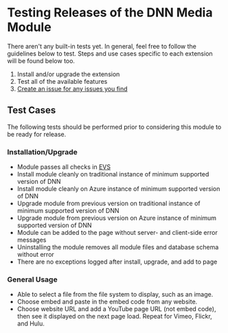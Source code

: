 # Testing Releases of the DNN Media Module  

There aren't any built-in tests yet. In general, feel free to follow the guidelines below to test.  Steps and use cases specific to each extension will be found below too.

1. Install and/or upgrade the extension
2. Test all of the available features
3. [Create an issue for any issues you find](/DNN.Media/issues.html)

## Test Cases

The following tests should be performed prior to considering this module to be ready for release.

### Installation/Upgrade

- Module passes all checks in [EVS](http://evs.dnnsoftware.com)
- Install module cleanly on traditional instance of minimum supported version of DNN
- Install module cleanly on Azure instance of minimum supported version of DNN
- Upgrade module from previous version on traditional instance of minimum supported version of DNN
- Upgrade module from previous version on Azure instance of minimum supported version of DNN
- Module can be added to the page without server- and client-side error messages
- Uninstalling the module removes all module files and database schema without error
- There are no exceptions logged after install, upgrade, and add to page

### General Usage

- Able to select a file from the file system to display, such as an image.
- Choose embed and paste in the embed code from any website.
- Choose website URL and add a YouTube page URL (not embed code), then see it displayed on the next page load.  Repeat for Vimeo, Flickr, and Hulu.